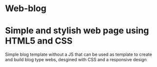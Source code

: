 # Web-blog
<h1>Simple and stylish web page using HTML5 and CSS</h1>

<p>Simple blog template without a JS that can be used as template to create and build blog type webs, desgined with CSS and a responsive design</p>
